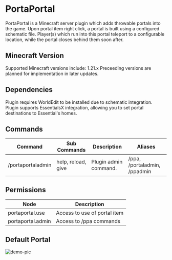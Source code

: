 # PortaPortal
PortaPortal is a Minecraft server plugin which adds throwable portals into the game. Upon portal item right click, a portal is built using a configured schematic file. Player(s) which run into this portal teleport to a configurable location, while the portal closes behind them soon after.

## Minecraft Version
Supported Minecraft versions include: 1.21.x
Preceeding versions are planned for implementation in later updates.

## Dependencies
Plugin requires WorldEdit to be installed due to schematic integration.
Plugin supports EssentialsX integration, allowing you to set portal destinations to Essential's homes.

## Commands
| Command           | Sub Commands       | Description           | Aliases                         |
| ----------------- | ------------------ | --------------------- | ------------------------------- |
| /portaportaladmin | help, reload, give | Plugin admin command. | /ppa, /portaladmin, /ppadmin    |

## Permissions
| Node              | Description                  |
| ----------------- | ---------------------------- |
| portaportal.use   | Access to use of portal item |
| portaportal.admin | Access to /ppa commands      |

## Default Portal
![demo-pic](https://github.com/user-attachments/assets/04cf9a5d-725b-426b-92d8-03191a5bd4b0)
